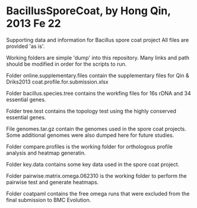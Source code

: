 BacillusSporeCoat, by Hong Qin, 2013 Fe 22
=================
Supporting data and information for Bacillus spore coat project
All files are provided 'as is'. 

Working folders are simple 'dump' into this repository. Many links and path should be modified 
in order for the scripts to run. 

Folder online.supplementary.files contain the supplementary files for Qin & Driks2013
 coat.profile.for.submission.xlsx

Folder bacillus.species.tree  contains the workfing files for 16s rDNA and 34 essential genes. 

Folder tree.test  contains the topology test using the highly conserved essential genes. 

File genomes.tar.gz contain the genomes used in the spore coat projects. Some additional genomes were also dumped here for future studies. 

Folder compare.profiles is the working folder for orthologous profile analysis and heatmap generatin. 

Folder key.data contains some key data used in the spore coat project. 

Folder pairwise.matrix.omega.062310 is the working folder to perform the pairwise test and generate heatmaps. 

Folder coatpaml contains the free omega runs that were excluded from the final submission to BMC Evolution. 

